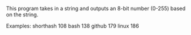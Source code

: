 This program takes in a string and outputs an 8-bit number (0-255) based on the string.

Examples:
shorthash	108
bash		138
github		179
linux		186
